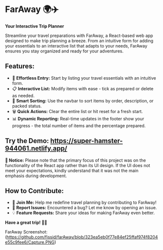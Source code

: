 # FarAway 🌍✈️

**Your Interactive Trip Planner**

Streamline your travel preparations with FarAway, a React-based web app designed to make trip planning a breeze. From an intuitive form for adding your essentials to an interactive list that adapts to your needs, FarAway ensures you stay organized and ready for your adventures.

## Features:

- 📝 **Effortless Entry:** Start by listing your travel essentials with an intuitive form.
- 📋 **Interactive List:** Modify items with ease - tick as prepared or delete as needed.
- 🧭 **Smart Sorting:** Use the navbar to sort items by order, description, or packed status.
- 🗑️ **Quick Actions:** Clear the entire list or hit reset for a fresh start.
- 📊 **Dynamic Reporting:** Real-time updates in the footer show your progress - the total number of items and the percentage prepared.

## Try the Demo: https://super-hamster-944061.netlify.app/

**📣 Notice:**
Please note that the primary focus of this project was on the functionality of the React app rather than its UI design. If the UI does not meet your expectations, kindly understand that it was not the main emphasis during development.

## How to Contribute:

- 🌟 **Join Me:** Help me redefine travel planning by contributing to FarAway!
- 🐞 **Report Issues:** Encountered a bug? Let me know by opening an issue.
- 💡 **Feature Requests:** Share your ideas for making FarAway even better.

**Have a great trip! 🚀🌟**

FarAway Screenshot: (https://github.com/fissid/farAway/blob/323ea5eb0f77e84ef25ffaf974f8204e55c9fee6/Capture.PNG)
